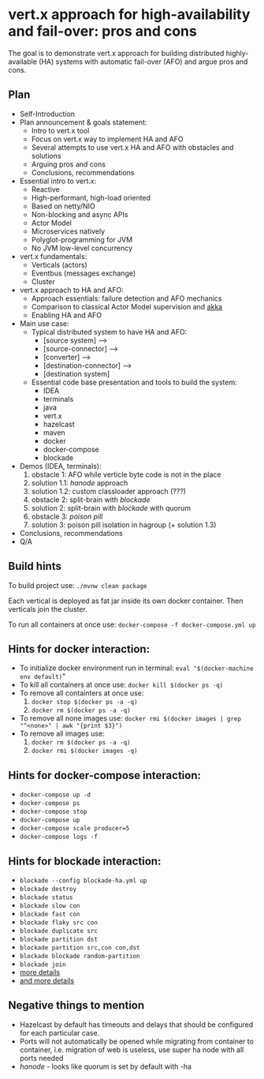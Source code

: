# vert.x approach for high-availability and fail-over: pros and cons

The goal is to demonstrate vert.x approach for building distributed highly-available (HA) systems with automatic fail-over (AFO) and argue pros and cons.
 
## Plan
 - Self-Introduction
 - Plan announcement & goals statement: 
    - Intro to vert.x tool
    - Focus on vert.x way to implement HA and AFO 
    - Several attempts to use vert.x HA and AFO with obstacles and solutions 
    - Arguing pros and cons
    - Conclusions, recommendations
 - Essential intro to vert.x: 
   - Reactive
   - High-performant, high-load oriented
   - Based on netty/NIO 
   - Non-blocking and async APIs 
   - Actor Model
   - Microservices natively
   - Polyglot-programming for JVM 
   - No JVM low-level concurrency   
 - vert.x fundamentals:
   - Verticals (actors)
   - Eventbus (messages exchange)
   - Cluster
 - vert.x approach to HA and AFO:
   - Approach essentials: failure detection and AFO mechanics
   - Comparison to classical Actor Model supervision and [akka](https://doc.akka.io/docs/akka/2.5/general/supervision.html)   
   - Enabling HA and AFO
 - Main use case:
   - Typical distributed system to have HA and AFO: 
     - [source system] --> 
     - [source-connector] --> 
     - [converter] --> 
     - [destination-connector] --> 
     - [destination system]
   - Essential code base presentation and tools to build the system: 
     - IDEA 
     - terminals 
     - java
     - vert.x
     - hazelcast
     - maven
     - docker
     - docker-compose
     - blockade 
 - Demos (IDEA, terminals):   
   1. obstacle 1: AFO while verticle byte code is not in the place  
   1. solution 1.1: _hanode_ approach 
   1. solution 1.2: custom classloader approach (???)
   1. obstacle 2: split-brain with _blockade_ 
   1. solution 2: split-brain with _blockade_ with quorum
   1. obstacle 3: _poison pill_
   1. solution 3: poison pill isolation in hagroup (+ solution 1.3) 
 - Conclusions, recommendations
 - Q/A
   
## Build hints

To build project use: `./mvnw clean package`

Each vertical is deployed as fat jar inside its own docker container. Then verticals join the cluster. 
 
To run all containers at once use: `docker-compose -f docker-compose.yml up` 
 
## Hints for docker interaction:
 - To initialize docker environment run in terminal: `eval "$(docker-machine env default)`"
 - To kill all containers at once use: `docker kill $(docker ps -q)`
 - To remove all containters at once use:
    1. `docker stop $(docker ps -a -q)`
    2. `docker rm $(docker ps -a -q)`
 - To remove all none images use: `docker rmi $(docker images | grep "^<none>" | awk "{print $3}")`
 - To remove all images use:
    1. `docker rm $(docker ps -a -q)`
    2. `docker rmi $(docker images -q)`
 
## Hints for docker-compose interaction: 
 - `docker-compose up -d`
 - `docker-compose ps`
 - `docker-compose stop`
 - `docker-compose up`
 - `docker-compose scale producer=5`
 - `docker-compose logs -f`
    
## Hints for blockade interaction:
 - `blockade --config blockade-ha.yml up`
 - `blockade destroy`
 - `blockade status`
 - `blockade slow con`
 - `blockade fast con`
 - `blockade flaky src con`
 - `blockade duplicate src`
 - `blockade partition dst`
 - `blockade partition src,con con,dst`
 - `blockade blockade random-partition`
 - `blockade join`
 - [more details](https://github.com/worstcase/blockade#commands)
 - [and more details](https://blockade.readthedocs.io/en/latest/)
 
## Negative things to mention
 - Hazelcast by default has timeouts and delays that should be configured for each particular case.    
 - Ports will not automatically be opened while migrating from container to container, i.e. migration of web is useless,
 use super ha node with all ports needed
 - _hanode_ - looks like quorum is set by default with -ha